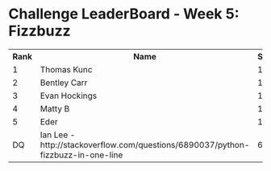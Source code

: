 # Challenge LeaderBoard - Week 5: Fizzbuzz  # 
<table><tr><th>Rank</th><th>Name</th><th>Score</th></tr> 
<tr><td>1</td><td>Thomas Kunc</td><td>146</td></tr> 
<tr><td>2</td><td>Bentley Carr</td><td>148</td></tr> 
<tr><td>3</td><td>Evan Hockings</td><td>151</td></tr> 
<tr><td>4</td><td>Matty B</td><td>181</td></tr> 
<tr><td>5</td><td>Eder</td><td>193</td></tr> 
<tr><td>DQ</td><td>Ian Lee - http://stackoverflow.com/questions/6890037/python-fizzbuzz-in-one-line</td><td>69</td></tr> 

</table>